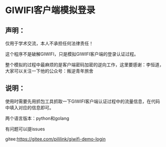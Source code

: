# GIWIFI客户端模拟登录

## 声明：

仅用于学术交流，本人不承担任何法律责任！

这个程序不是破解GIWIFI，只是模拟GIWIFI客户端的登录认证过程。

整个模拟的过程中最麻烦的是客户端密码加密的逆向工作，这里要感谢：李恒道，大家可以关注一下他的公众号：叛逆青年旅舍

## 说明：

使用时需要先用抓包工具抓取一下GIWIFI客户端认证过程中的流量信息，在代码中填入对应的信息即可。

两个语言版本：python和golang

有问题可以提issues

gitee:https://gitee.com/pililink/giwifi-demo-login
